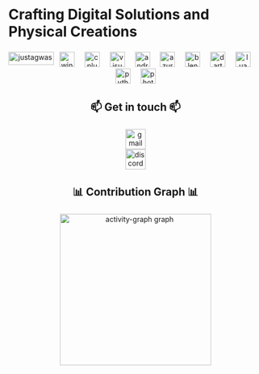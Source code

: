 <h1 align="center" style="display: inline;">Crafting Digital Solutions and Physical Creations</h1>

###
<div align="center">
  <img align="left" width="90" height="26" src="https://komarev.com/ghpvc/?username=Justagwas&abbreviated=true&label=Visitors%20-&color=5ba3ea&style=flat&label=VIEWS" alt="justagwas" />
  <img src="https://cdn.jsdelivr.net/gh/devicons/devicon/icons/windows8/windows8-original.svg" height="30" alt="windows8 logo"  />
  <img width="12" />
  <img src="https://skillicons.dev/icons?i=cpp" height="30" alt="cplusplus logo"  />
  <img width="12" />
  <img src="https://skillicons.dev/icons?i=visualstudio" height="30" alt="visualstudio logo"  />
  <img width="12" />
  <img src="https://skillicons.dev/icons?i=androidstudio" height="30" alt="androidstudio logo"  />
  <img width="12" />
  <img src="https://skillicons.dev/icons?i=azure" height="30" alt="azure logo"  />
  <img width="12" />
  <img src="https://skillicons.dev/icons?i=blender" height="30" alt="blender logo"  />
  <img width="12" />
  <img src="https://skillicons.dev/icons?i=dart" height="30" alt="dart logo"  />
  <img width="12" />
  <img src="https://skillicons.dev/icons?i=lua" height="30" alt="lua logo"  />
  <img width="12" />
  <img src="https://skillicons.dev/icons?i=py" height="30" alt="python logo"  />
  <img width="12" />
  <img src="https://cdn.jsdelivr.net/gh/devicons/devicon/icons/photoshop/photoshop-plain.svg" height="30" alt="photoshop logo"  />
</div>

###

<h2 align="center">📫 Get in touch 📫</h2>

###

<div align="center">
  <a href="https://mail.google.com/mail/?view=cm&fs=1&to=Justagwas@gmail.com" target="_blank">
    <img src="https://img.shields.io/static/v1?message=Gmail&logo=gmail&label=&color=D14836&logoColor=white&labelColor=&style=flat" height="40" alt="gmail logo"  />
  </a>
</div>

<div align="center">
  <a href="https://discord.com/users/1155879509145440286" target="_blank">
    <img src="https://img.shields.io/static/v1?message=Discord&logo=discord&label=&color=7289DA&logoColor=white&labelColor=&style=flat" height="40" alt="discord logo"  />
  </a>
</div>


###

<h2 align="center">📊 Contribution Graph 📊</h2>

###

<div align="center">
  <img src="https://github-readme-activity-graph.vercel.app/graph?username=Justagwas&radius=16&theme=modern-lilac&area=true&order=5&hide_border=false&bg_color=0&hide_title=true" height="300" alt="activity-graph graph"  />
</div>


###
